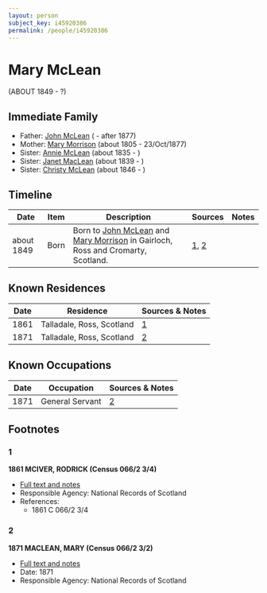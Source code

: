 ```yaml
---
layout: person
subject_key: i45920386
permalink: /people/i45920386
---
```


# Mary McLean
(ABOUT 1849 - ?)

## Immediate Family

* Father: [John McLean](./@91397610@-john-mclean-b-d1877.md) ( - after 1877)
* Mother: [Mary Morrison](./@18316154@-mary-morrison-b1805-d1877-10-23.md) (about 1805 - 23/Oct/1877)
* Sister: [Annie McLean](./@68658880@-annie-mclean-b1835-d.md) (about 1835 - )
* Sister: [Janet MacLean](./@4850940@-janet-maclean-b1839-d.md) (about 1839 - )
* Sister: [Christy McLean](./@62955988@-christy-mclean-b1846-d.md) (about 1846 - )

## Timeline

Date | Item | Description | Sources | Notes
---|---|---|---|---
about 1849 | Born | Born to [John McLean](./@91397610@-john-mclean-b-d1877.md) and [Mary Morrison](./@18316154@-mary-morrison-b1805-d1877-10-23.md) in Gairloch, Ross and Cromarty, Scotland. | [1](#1), [2](#2) | 

## Known Residences

Date | Residence | Sources & Notes
---|---|---
1861 | Talladale, Ross, Scotland | [1](#1)
1871 | Talladale, Ross, Scotland | [2](#2)

## Known Occupations

Date | Occupation | Sources & Notes
---|---|---
1871 | General Servant | [2](#2)

## Footnotes

### 1

**1861 MCIVER, RODRICK (Census 066/2 3/4)**

* [Full text and notes](../sources/@91380221@-1861-mciver,-rodrick-census-066-2-3-4-.md)
* Responsible Agency: National Records of Scotland
* References: 
  * 1861 C 066/2 3/4

### 2

**1871 MACLEAN, MARY (Census 066/2 3/2)**

* [Full text and notes](../sources/@94484692@-1871-maclean,-mary-census-066-2-3-2-.md)
* Date: 1871
* Responsible Agency: National Records of Scotland

